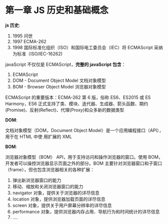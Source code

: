 # 第一章 JS 历史和基础概念

**js 历史**:

1. 1995 问世
2. 1997 ECMA-262
3. 1998 国际标准化组织（ISO）和国际电工委员会（IEC）将 ECMAScript 采纳为标准（ISO/IEC-16262)

javaScript 不仅仅是 ECMAScript，**完整的 javaScript 包含**：

1. ECMAScript
2. DOM - Document Object Model 文档对象模型
3. BOM - Browser Object Model 浏览器对象模型

ECMAScript 的重要版本：ECMA-262 第 6 版，俗称 ES6、ES2015 或 ES Harmony，ES6 正式支持了类、模块、迭代器、生成器、箭头函数、期约(Promise)、反射(Reflect)、代理(Proxy)和众多新的数据类型

**DOM**:

文档对象模型（DOM，Document Object Model）是一个应用编程接口（API），用于在 HTML 中使
用扩展的 XML

**BOM**:

浏览器对象模型（BOM） API，用于支持访问和操作浏览器的窗口。使用 BOM，开发者可以操控浏览器显示页面之外的部分。BOM 主要针对浏览器窗口和子窗口（frame），但也包含浏览器相关的各种扩展：

1. 弹出新浏览器窗口的能力
2. 移动、缩放和关闭浏览器窗口的能力
3. navigator 对象，提供关于浏览器的详尽信息
4. location 对象，提供浏览器加载页面的详尽信息
5. screen 对象，提供关于用户屏幕分辨率的详尽信息
6. performance 对象，提供浏览器内存占用、导航行为和时间统计的详尽信息
7. ....
